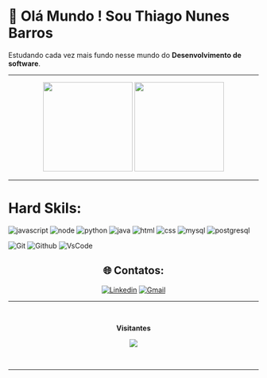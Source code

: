 # :rocket: Olá Mundo ! Sou Thiago Nunes Barros

Estudando cada vez mais fundo nesse mundo do **Desenvolvimento de software**.

<body>
  <hr>
  <div align="center">
  <img height="180em" src="https://github-readme-stats-vert-three-11.vercel.app/api?username=devtnbad&show_icons=true&theme=tokyonight&hide_border=true"/>
  <img height="180em" src="https://github-readme-stats-vert-three-11.vercel.app/api/top-langs/?username=devtnbad&layout=compact&langs_count=6&theme=tokyonight&hide_border=true&custom_title=Principais%20%Linguagues"/>
  <hr>  
  </div>

# Hard Skils:

![javascript](https://img.shields.io/badge/javascript-000?style=for-the-badge&logo=javascript)
![node](https://img.shields.io/badge/nodejs-000?style=for-the-badge&logo=node.js)
![python](https://img.shields.io/badge/python-000?style=for-the-badge&logo=python)
![java](https://img.shields.io/badge/java-000?style=for-the-badge&logo=springboot)
![html](https://img.shields.io/badge/html-000?style=for-the-badge&logo=html5)
![css](https://img.shields.io/badge/css-000?style=for-the-badge&logo=css3)
![mysql](https://img.shields.io/badge/mysql-000?style=for-the-badge&logo=mysql)
![postgresql](https://img.shields.io/badge/postgresql-000?style=for-the-badge&logo=postgresql)

![Git](https://img.shields.io/badge/git-000?style=for-the-badge&logo=git)
![Github](https://img.shields.io/badge/github-000?style=for-the-badge&logo=github)
![VsCode](https://img.shields.io/badge/vscode-000?style=for-the-badge&logo=visualstudioCode)


</body>

<div align="center">

## 🌐 Contatos:
[![Linkedin](https://img.shields.io/badge/Linkedin-0000dd?style=for-the-badge&logo=linkedin&logoColor=white)](https://www.linkedin.com/in/thiago-nunes-barros/)
[![Gmail](https://img.shields.io/badge/Gmail-D14836?style=for-the-badge&logo=gmail&logoColor=white)](mailto:dev.tnbad@gmail.com)
<hr>
<div align="center">
<br><p align="centre"><b>Visitantes</b></p>  
<p align="center"><img align="center" src="https://profile-counter.glitch.me/{devtnbad}/count.svg" /></p> 
<br></div>
<hr>
</div>
